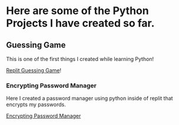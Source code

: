 <h1> Here are some of the Python Projects I have created so far.
</h1>

 
<h2>Guessing Game</h2>
This is one of the first things I created while learning Python!
<br />


[Replit Guessing Game](https://replit.com/@AngeloAnderson2/Guessing-Game-Angelo)!

<h3>Encrypting Password Manager</h3>
Here I created a password manager using python inside of replit that encrypts my passwords.

<br />

[Encrypting Password Manager](https://replit.com/@AngeloAnderson2/Encrypting-Password-Manager)
